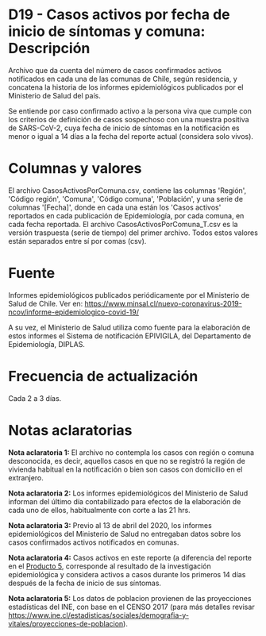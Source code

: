 # D19 - Casos activos por fecha de inicio de síntomas y comuna: Descripción
Archivo que da cuenta del número de casos confirmados activos notificados en cada una de las comunas de Chile, según residencia, y concatena la historia de los informes epidemiológicos publicados por el Ministerio de Salud del país.

Se entiende por caso confirmado activo a la persona viva que cumple con los criterios de definición de casos sospechoso con una muestra positiva de SARS-CoV-2, cuya fecha de inicio de síntomas en la notificación es menor o igual a 14 días a la fecha del reporte actual (considera solo vivos).

# Columnas y valores
El archivo CasosActivosPorComuna.csv, contiene las columnas 'Región', 'Código región', 'Comuna', 'Código comuna', 'Población', y una serie de columnas '[Fecha]', donde en cada una están los 'Casos activos' reportados en cada publicación de Epidemiología, por cada comuna, en cada fecha reportada. El archivo CasosActivosPorComuna_T.csv es la versión traspuesta (serie de tiempo) del primer archivo. Todos estos valores están separados entre sí por comas (csv).

# Fuente
Informes epidemiológicos publicados periódicamente por el Ministerio de Salud de Chile. Ver en: https://www.minsal.cl/nuevo-coronavirus-2019-ncov/informe-epidemiologico-covid-19/

A su vez, el Ministerio de Salud utiliza como fuente para la elaboración de estos informes el Sistema de notificación EPIVIGILA, del Departamento de Epidemiología, DIPLAS.
 
# Frecuencia de actualización
Cada 2 a 3 días.

# Notas aclaratorias

**Nota aclaratoria 1:** El archivo no contempla los casos con región o comuna desconocida, es decir, aquellos casos en que no se registró la región de vivienda habitual en la notificación o bien son casos con domicilio en el extranjero.

**Nota aclaratoria 2:** Los informes epidemiológicos del Ministerio de Salud informan del último día contabilizado para efectos de la elaboración de cada uno de ellos, habitualmente con corte a las 21 hrs.

**Nota aclaratoria 3:** Previo al 13 de abril del 2020, los informes epidemiológicos del Ministerio de Salud no entregaban datos sobre los casos confirmados activos notificados en comunas.

**Nota aclaratoria 4:** Casos activos en este reporte (a diferencia del reporte en el [Producto 5](../producto5), corresponde al resultado de la investigación epidemiológica y considera activos a casos durante los primeros 14 días después de la fecha de inicio de sus síntomas.

**Nota aclaratoria 5:** Los datos de poblacion provienen de las proyecciones estadísticas del INE, con base en el CENSO 2017 (para más detalles revisar https://www.ine.cl/estadisticas/sociales/demografia-y-vitales/proyecciones-de-poblacion).
